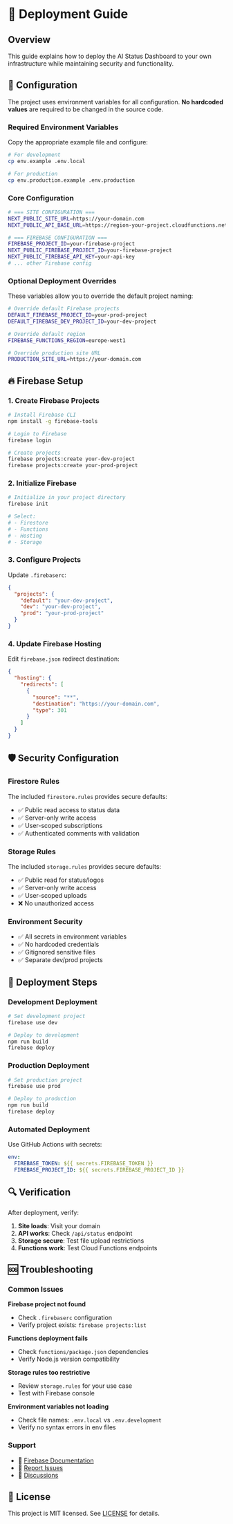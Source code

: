 # 🚀 Deployment Guide

## Overview

This guide explains how to deploy the AI Status Dashboard to your own infrastructure while maintaining security and functionality.

## 🔧 Configuration

The project uses environment variables for all configuration. **No hardcoded values** are required to be changed in the source code.

### Required Environment Variables

Copy the appropriate example file and configure:

```bash
# For development
cp env.example .env.local

# For production
cp env.production.example .env.production
```

### Core Configuration

```bash
# === SITE CONFIGURATION ===
NEXT_PUBLIC_SITE_URL=https://your-domain.com
NEXT_PUBLIC_API_BASE_URL=https://region-your-project.cloudfunctions.net

# === FIREBASE CONFIGURATION ===
FIREBASE_PROJECT_ID=your-firebase-project
NEXT_PUBLIC_FIREBASE_PROJECT_ID=your-firebase-project
NEXT_PUBLIC_FIREBASE_API_KEY=your-api-key
# ... other Firebase config
```

### Optional Deployment Overrides

These variables allow you to override the default project naming:

```bash
# Override default Firebase projects
DEFAULT_FIREBASE_PROJECT_ID=your-prod-project
DEFAULT_FIREBASE_DEV_PROJECT_ID=your-dev-project

# Override default region
FIREBASE_FUNCTIONS_REGION=europe-west1

# Override production site URL
PRODUCTION_SITE_URL=https://your-domain.com
```

## 🔥 Firebase Setup

### 1. Create Firebase Projects

```bash
# Install Firebase CLI
npm install -g firebase-tools

# Login to Firebase
firebase login

# Create projects
firebase projects:create your-dev-project
firebase projects:create your-prod-project
```

### 2. Initialize Firebase

```bash
# Initialize in your project directory
firebase init

# Select:
# - Firestore
# - Functions
# - Hosting
# - Storage
```

### 3. Configure Projects

Update `.firebaserc`:

```json
{
  "projects": {
    "default": "your-dev-project",
    "dev": "your-dev-project",
    "prod": "your-prod-project"
  }
}
```

### 4. Update Firebase Hosting

Edit `firebase.json` redirect destination:

```json
{
  "hosting": {
    "redirects": [
      {
        "source": "**",
        "destination": "https://your-domain.com",
        "type": 301
      }
    ]
  }
}
```

## 🛡️ Security Configuration

### Firestore Rules

The included `firestore.rules` provides secure defaults:

- ✅ Public read access to status data
- ✅ Server-only write access
- ✅ User-scoped subscriptions
- ✅ Authenticated comments with validation

### Storage Rules

The included `storage.rules` provides secure defaults:

- ✅ Public read for status/logos
- ✅ Server-only write access
- ✅ User-scoped uploads
- ❌ No unauthorized access

### Environment Security

- ✅ All secrets in environment variables
- ✅ No hardcoded credentials
- ✅ Gitignored sensitive files
- ✅ Separate dev/prod projects

## 🚀 Deployment Steps

### Development Deployment

```bash
# Set development project
firebase use dev

# Deploy to development
npm run build
firebase deploy
```

### Production Deployment

```bash
# Set production project
firebase use prod

# Deploy to production
npm run build
firebase deploy
```

### Automated Deployment

Use GitHub Actions with secrets:

```yaml
env:
  FIREBASE_TOKEN: ${{ secrets.FIREBASE_TOKEN }}
  FIREBASE_PROJECT_ID: ${{ secrets.FIREBASE_PROJECT_ID }}
```

## 🔍 Verification

After deployment, verify:

1. **Site loads**: Visit your domain
2. **API works**: Check `/api/status` endpoint
3. **Storage secure**: Test file upload restrictions
4. **Functions work**: Test Cloud Functions endpoints

## 🆘 Troubleshooting

### Common Issues

**Firebase project not found**

- Check `.firebaserc` configuration
- Verify project exists: `firebase projects:list`

**Functions deployment fails**

- Check `functions/package.json` dependencies
- Verify Node.js version compatibility

**Storage rules too restrictive**

- Review `storage.rules` for your use case
- Test with Firebase console

**Environment variables not loading**

- Check file names: `.env.local` vs `.env.development`
- Verify no syntax errors in env files

### Support

- 📖 [Firebase Documentation](https://firebase.google.com/docs)
- 🐛 [Report Issues](https://github.com/khalidsaidi/aistatusdashboard/issues)
- 💬 [Discussions](https://github.com/khalidsaidi/aistatusdashboard/discussions)

## 📝 License

This project is MIT licensed. See [LICENSE](LICENSE) for details.
